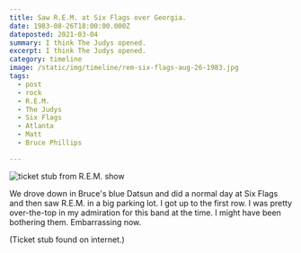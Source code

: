 ```yaml
---
title: Saw R.E.M. at Six Flags over Georgia.
date: 1983-08-26T18:00:00.000Z
dateposted: 2021-03-04
summary: I think The Judys opened.
excerpt: I think The Judys opened.
category: timeline
image: /static/img/timeline/rem-six-flags-aug-26-1983.jpg
tags:
  - post 
  - rock
  - R.E.M.
  - The Judys
  - Six Flags
  - Atlanta
  - Matt
  - Bruce Phillips

---
```


![ticket stub from R.E.M. show](/static/img/timeline/rem-six-flags-aug-26-1983.jpg "ticket stub from R.E.M. show")

We drove down in Bruce's blue Datsun and did a normal day at Six Flags and then saw R.E.M. in a big parking lot. I got up to the first row. I was pretty over-the-top in my admiration for this band at the time. I might have been bothering them. Embarrassing now.

(Ticket stub found on internet.)